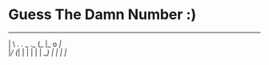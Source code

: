 # Guess The Damn Number :)

  _                   __             
 | \  _. ._ _  ._    (_  |_  o _|_   
 |_/ (_| | | | | |   __) | | |  |_   
                                   
